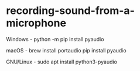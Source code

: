 # recording-sound-from-a-microphone

Windows - python -m pip install pyaudio

macOS - brew install portaudio
        pip install pyaudio

GNU/Linux - sudo apt install python3-pyaudio
